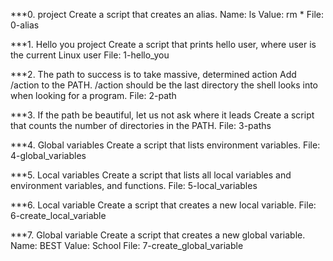 ***0. <o> project
Create a script that creates an alias.
Name: ls
Value: rm *
File: 0-alias

***1. Hello you project 
Create a script that prints hello user, where user is the current Linux user
File: 1-hello_you

***2. The path to success is to take massive, determined action
Add /action to the PATH. /action should be the last directory the shell looks into when looking for a program.
File: 2-path

***3. If the path be beautiful, let us not ask where it leads
Create a script that counts the number of directories in the PATH.
File: 3-paths

***4. Global variables
Create a script that lists environment variables.
File: 4-global_variables

***5. Local variables
Create a script that lists all local variables and environment variables, and functions.
File: 5-local_variables

***6. Local variable
Create a script that creates a new local variable.
File: 6-create_local_variable

***7. Global variable
Create a script that creates a new global variable.
Name: BEST
Value: School
File: 7-create_global_variable

